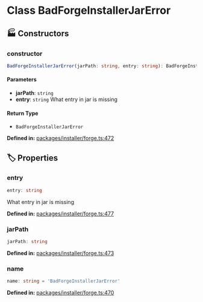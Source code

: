 # Class BadForgeInstallerJarError

## 🏭 Constructors

### constructor

```ts
BadForgeInstallerJarError(jarPath: string, entry: string): BadForgeInstallerJarError
```
#### Parameters

- **jarPath**: `string`
- **entry**: `string`
What entry in jar is missing
#### Return Type

- `BadForgeInstallerJarError`

<p style="font-size: 14px; color: var(--vp-c-text-2)">
<strong>Defined in:</strong> <a href="https://github.com/voxelum/minecraft-launcher-core-node/blob/master/packages/installer/forge.ts#L472" target="_blank" rel="noreferrer">packages/installer/forge.ts:472</a>
</p>


## 🏷️ Properties

### entry <Badge type="info" text="optional" /> <Badge type="tip" text="public" />

```ts
entry: string
```
What entry in jar is missing
<p style="font-size: 14px; color: var(--vp-c-text-2)">
<strong>Defined in:</strong> <a href="https://github.com/voxelum/minecraft-launcher-core-node/blob/master/packages/installer/forge.ts#L477" target="_blank" rel="noreferrer">packages/installer/forge.ts:477</a>
</p>


### jarPath <Badge type="tip" text="public" />

```ts
jarPath: string
```
<p style="font-size: 14px; color: var(--vp-c-text-2)">
<strong>Defined in:</strong> <a href="https://github.com/voxelum/minecraft-launcher-core-node/blob/master/packages/installer/forge.ts#L473" target="_blank" rel="noreferrer">packages/installer/forge.ts:473</a>
</p>


### name

```ts
name: string = 'BadForgeInstallerJarError'
```
<p style="font-size: 14px; color: var(--vp-c-text-2)">
<strong>Defined in:</strong> <a href="https://github.com/voxelum/minecraft-launcher-core-node/blob/master/packages/installer/forge.ts#L470" target="_blank" rel="noreferrer">packages/installer/forge.ts:470</a>
</p>


